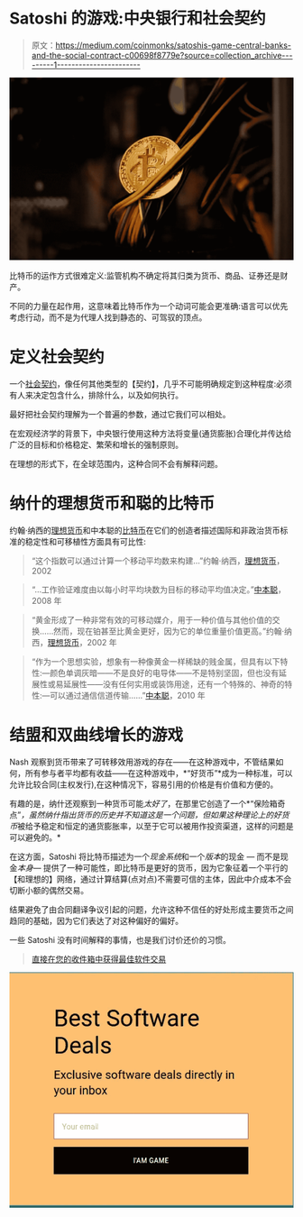# Satoshi 的游戏:中央银行和社会契约

> 原文：<https://medium.com/coinmonks/satoshis-game-central-banks-and-the-social-contract-c00698f8779e?source=collection_archive---------1----------------------->

![](img/f5e079b66f25d84ece6946f8850eeb16.png)

比特币的运作方式很难定义:监管机构不确定将其归类为货币、商品、证券还是财产。

不同的力量在起作用，这意味着比特币作为一个动词可能会更准确:语言可以优先考虑行动，而不是为代理人找到静态的、可驾驭的顶点。

# 定义社会契约

一个[社会契约](https://en.wikipedia.org/wiki/Social_contract)，像任何其他类型的【契约】，几乎不可能明确规定到这种程度:必须有人来决定包含什么，排除什么，以及如何执行。

最好把社会契约理解为一个普遍的参数，通过它我们可以相处。

在宏观经济学的背景下，中央银行使用这种方法将变量(通货膨胀)合理化并传达给广泛的目标和价格稳定、繁荣和增长的强制原则。

在理想的形式下，在全球范围内，这种合同不会有解释问题。

# 纳什的理想货币和聪的比特币

约翰·纳西的[理想货币](http://personal.psu.edu/gjb6/nash/money.pdf)和中本聪的[比特币](https://bitcoin.org/bitcoin.pdf)在它们的创造者描述国际和非政治货币标准的稳定性和可移植性方面具有可比性:

> “这个指数可以通过计算一个移动平均数来构建…”约翰·纳西，[理想货币](https://www.jstor.org/stable/1061553?read-now=1&seq=6#page_scan_tab_contents)，2002

> “…工作验证难度由以每小时平均块数为目标的移动平均值决定。”[中本聪](https://satoshi.nakamotoinstitute.org/quotes/difficulty/)，2008 年

> “黄金形成了一种非常有效的可移动媒介，用于一种价值与其他价值的交换……然而，现在铂甚至比黄金更好，因为它的单位重量价值更高。”约翰·纳西，[理想货币](https://www.jstor.org/stable/1061553?read-now=1&seq=5#page_scan_tab_contents)，2002 年

> “作为一个思想实验，想象有一种像黄金一样稀缺的贱金属，但具有以下特性:—颜色单调灰暗——不是良好的电导体——不是特别坚固，但也没有延展性或易延展性——没有任何实用或装饰用途，还有一个特殊的、神奇的特性:—可以通过通信信道传输……”[中本聪](https://satoshi.nakamotoinstitute.org/quotes/economics/)，2010 年

# 结盟和双曲线增长的游戏

Nash 观察到货币带来了可转移效用游戏的存在——在这种游戏中，不管结果如何，所有参与者平均都有收益——在这种游戏中，*“好货币”*成为一种标准，可以允许比较合同(主权发行),在这种情况下，容易引用的价格是有价值和方便的。

有趣的是，纳什还观察到一种货币可能*太好了*，在那里它创造了一个*“保险箱奇点”*，虽然纳什指出货币的历史并不知道这是一个问题，但如果这种理论上的好货币*被给予稳定和恒定的通货膨胀率，以至于它可以被用作投资渠道，这样的问题是可以避免的。*

在这方面，Satoshi 将比特币描述为一个*现金系统*和一个*版本*的现金 *—* 而不是现金*本身—* 提供了一种可能性，即比特币是更好的货币，因为它象征着一个平行的【和理想的】网络，通过计算结算(点对点)不需要可信的主体，因此中介成本不会切断小额的偶然交易。

结果避免了由合同翻译争议引起的问题，允许这种不信任的好处形成主要货币之间趋同的基础，因为它们表达了对这种偏好的偏好。

一些 Satoshi 没有时间解释的事情，也是我们讨价还价的习惯。

> [直接在您的收件箱中获得最佳软件交易](https://coincodecap.com/?utm_source=coinmonks)

[![](img/7c0b3dfdcbfea594cc0ae7d4f9bf6fcb.png)](https://coincodecap.com/?utm_source=coinmonks)